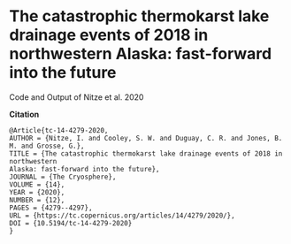 # The catastrophic thermokarst lake drainage events of 2018 in northwestern Alaska: fast-forward into the future
Code and Output of Nitze et al. 2020

**Citation**
```
@Article{tc-14-4279-2020,
AUTHOR = {Nitze, I. and Cooley, S. W. and Duguay, C. R. and Jones, B. M. and Grosse, G.},
TITLE = {The catastrophic thermokarst lake drainage events of 2018 in northwestern
Alaska: fast-forward into the future},
JOURNAL = {The Cryosphere},
VOLUME = {14},
YEAR = {2020},
NUMBER = {12},
PAGES = {4279--4297},
URL = {https://tc.copernicus.org/articles/14/4279/2020/},
DOI = {10.5194/tc-14-4279-2020}
}
```
